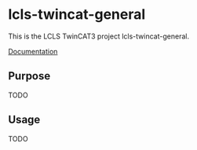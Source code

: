 # lcls-twincat-general

This is the LCLS TwinCAT3 project lcls-twincat-general.

[Documentation](https://pcdshub.github.io/lcls-twincat-general)

## Purpose

TODO

## Usage

TODO
